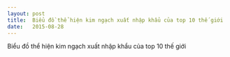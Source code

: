 ```yaml
---
layout: post
title:  Biểu đồ thể hiện kim ngạch xuất nhập khẩu của top 10 thế giới
date:   2015-08-28
---
```

<p class="intro">Biểu đồ thể hiện kim ngạch xuất nhập khẩu của top 10 thế giới
</p>


<!-- Sankey generated in R 3.2.2 by googleVis 0.5.9 package -->
<!-- Fri Aug 28 20:58:34 2015 -->


<!-- jsHeader -->
<script type="text/javascript">
 
// jsData 
function gvisDataSankeyIDd04e441a7e () {
var data = new google.visualization.DataTable();
var datajson =
[
 [
 "China",
"United States of America.",
397150820 
],
[
 "China",
"China.",
0 
],
[
 "China",
"Germany.",
72723320 
],
[
 "China",
"Japan.",
149557998 
],
[
 "China",
"United Kingdom.",
57156520 
],
[
 "China",
"France.",
28960726 
],
[
 "China",
"Hong Kong, China.",
363183413 
],
[
 "China",
"Netherlands.",
64935992 
],
[
 "China",
"Korea, Republic of.",
100361732 
],
[
 "China",
"Italy.",
28763515 
],
[
 "China",
"Rest of the world.",
1080013749 
],
[
 "United States of America",
"United States of America.",
0 
],
[
 "United States of America",
"China.",
124023905 
],
[
 "United States of America",
"Germany.",
49110098 
],
[
 "United States of America",
"Japan.",
66962696 
],
[
 "United States of America",
"United Kingdom.",
53849771 
],
[
 "United States of America",
"France.",
32341299 
],
[
 "United States of America",
"Hong Kong, China.",
40841334 
],
[
 "United States of America",
"Netherlands.",
43661020 
],
[
 "United States of America",
"Korea, Republic of.",
44543444 
],
[
 "United States of America",
"Italy.",
16993411 
],
[
 "United States of America",
"Rest of the world.",
1150330483 
],
[
 "Germany",
"United States of America.",
128419086 
],
[
 "Germany",
"China.",
99718821 
],
[
 "Germany",
"Germany.",
0 
],
[
 "Germany",
"Japan.",
22721972 
],
[
 "Germany",
"United Kingdom.",
105698137 
],
[
 "Germany",
"France.",
134504529 
],
[
 "Germany",
"Hong Kong, China.",
7844959 
],
[
 "Germany",
"Netherlands.",
93486078 
],
[
 "Germany",
"Korea, Republic of.",
20801618 
],
[
 "Germany",
"Italy.",
71990652 
],
[
 "Germany",
"Rest of the world.",
823160015 
],
[
 "Japan",
"United States of America.",
129951104 
],
[
 "Japan",
"China.",
124986386 
],
[
 "Japan",
"Germany.",
18857307 
],
[
 "Japan",
"Japan.",
0 
],
[
 "Japan",
"United Kingdom.",
11115463 
],
[
 "Japan",
"France.",
5890462 
],
[
 "Japan",
"Hong Kong, China.",
37803801 
],
[
 "Japan",
"Netherlands.",
12956045 
],
[
 "Japan",
"Korea, Republic of.",
50488054 
],
[
 "Japan",
"Italy.",
3449821 
],
[
 "Japan",
"Rest of the world.",
288347177 
],
[
 "Netherlands",
"United States of America.",
24973302 
],
[
 "Netherlands",
"China.",
10934699 
],
[
 "Netherlands",
"Germany.",
149370257 
],
[
 "Netherlands",
"Japan.",
4115716 
],
[
 "Netherlands",
"United Kingdom.",
55185644 
],
[
 "Netherlands",
"France.",
53507019 
],
[
 "Netherlands",
"Hong Kong, China.",
3240860 
],
[
 "Netherlands",
"Netherlands.",
0 
],
[
 "Netherlands",
"Korea, Republic of.",
4893056 
],
[
 "Netherlands",
"Italy.",
25026736 
],
[
 "Netherlands",
"Rest of the world.",
341178494 
],
[
 "Korea, Republic of",
"United States of America.",
70597707 
],
[
 "Korea, Republic of",
"China.",
145327744 
],
[
 "Korea, Republic of",
"Germany.",
7572772 
],
[
 "Korea, Republic of",
"Japan.",
32247849 
],
[
 "Korea, Republic of",
"United Kingdom.",
6062358 
],
[
 "Korea, Republic of",
"France.",
2932746 
],
[
 "Korea, Republic of",
"Hong Kong, China.",
27275518 
],
[
 "Korea, Republic of",
"Netherlands.",
5303389 
],
[
 "Korea, Republic of",
"Korea, Republic of.",
0 
],
[
 "Korea, Republic of",
"Italy.",
3474318 
],
[
 "Korea, Republic of",
"Rest of the world.",
272296733 
],
[
 "France",
"United States of America.",
36382467 
],
[
 "France",
"China.",
21469260 
],
[
 "France",
"Germany.",
93804335 
],
[
 "France",
"Japan.",
9055749 
],
[
 "France",
"United Kingdom.",
40208880 
],
[
 "France",
"France.",
0 
],
[
 "France",
"Hong Kong, China.",
5844723 
],
[
 "France",
"Netherlands.",
23198882 
],
[
 "France",
"Korea, Republic of.",
6575541 
],
[
 "France",
"Italy.",
40954491 
],
[
 "France",
"Rest of the world.",
289161837 
],
[
 "Italy",
"United States of America.",
39570412 
],
[
 "Italy",
"China.",
13932167 
],
[
 "Italy",
"Germany.",
66456449 
],
[
 "Italy",
"Japan.",
7120862 
],
[
 "Italy",
"United Kingdom.",
27756678 
],
[
 "Italy",
"France.",
55778665 
],
[
 "Italy",
"Hong Kong, China.",
7271254 
],
[
 "Italy",
"Netherlands.",
12327107 
],
[
 "Italy",
"Korea, Republic of.",
5524738 
],
[
 "Italy",
"Italy.",
101553 
],
[
 "Italy",
"Rest of the world.",
292528477 
],
[
 "Hong Kong, China",
"United States of America.",
44151112 
],
[
 "Hong Kong, China",
"China.",
300429691 
],
[
 "Hong Kong, China",
"Germany.",
9367970 
],
[
 "Hong Kong, China",
"Japan.",
17103149 
],
[
 "Hong Kong, China",
"United Kingdom.",
7232363 
],
[
 "Hong Kong, China",
"France.",
5117172 
],
[
 "Hong Kong, China",
"Hong Kong, China.",
0 
],
[
 "Hong Kong, China",
"Netherlands.",
6096961 
],
[
 "Hong Kong, China",
"Korea, Republic of.",
8293441 
],
[
 "Hong Kong, China",
"Italy.",
3147596 
],
[
 "Hong Kong, China",
"Rest of the world.",
123125444 
],
[
 "United Kingdom",
"United States of America.",
64198247 
],
[
 "United Kingdom",
"China.",
26235447 
],
[
 "United Kingdom",
"Germany.",
51926493 
],
[
 "United Kingdom",
"Japan.",
7129033 
],
[
 "United Kingdom",
"United Kingdom.",
0 
],
[
 "United Kingdom",
"France.",
32415177 
],
[
 "United Kingdom",
"Hong Kong, China.",
12047466 
],
[
 "United Kingdom",
"Netherlands.",
37208295 
],
[
 "United Kingdom",
"Korea, Republic of.",
6914510 
],
[
 "United Kingdom",
"Italy.",
14385099 
],
[
 "United Kingdom",
"Rest of the world.",
258823509 
],
[
 "Rest of the world",
"United States of America.",
1472704455 
],
[
 "Rest of the world",
"China.",
1095027865 
],
[
 "Rest of the world",
"Germany.",
697070144 
],
[
 "Rest of the world",
"Japan.",
506236088 
],
[
 "Rest of the world",
"United Kingdom.",
323004115 
],
[
 "Rest of the world",
"France.",
308424281 
],
[
 "Rest of the world",
"Hong Kong, China.",
95259738 
],
[
 "Rest of the world",
"Netherlands.",
288877614 
],
[
 "Rest of the world",
"Korea, Republic of.",
277167703 
],
[
 "Rest of the world",
"Italy.",
263372338 
],
[
 "Rest of the world",
"Rest of the world.",
0 
] 
];
data.addColumn('string','export');
data.addColumn('string','import');
data.addColumn('number','export_data');
data.addRows(datajson);
return(data);
}
 
// jsDrawChart
function drawChartSankeyIDd04e441a7e() {
var data = gvisDataSankeyIDd04e441a7e();
var options = {};
options["width"] =    500;
options["height"] =    700;
options["sankey"] = {
    link: { colorMode: 'gradient',
        colors: ['#a6cee3','#b2df8a','#fb9a99','#fdbf6f','#cab2d6','#ffff99','#1f78b4','#33a02c'] }
      };


    var chart = new google.visualization.Sankey(
    document.getElementById('SankeyIDd04e441a7e')
    );
    chart.draw(data,options);
    

}
  
 
// jsDisplayChart
(function() {
var pkgs = window.__gvisPackages = window.__gvisPackages || [];
var callbacks = window.__gvisCallbacks = window.__gvisCallbacks || [];
var chartid = "sankey";
  
// Manually see if chartid is in pkgs (not all browsers support Array.indexOf)
var i, newPackage = true;
for (i = 0; newPackage && i < pkgs.length; i++) {
if (pkgs[i] === chartid)
newPackage = false;
}
if (newPackage)
  pkgs.push(chartid);
  
// Add the drawChart function to the global list of callbacks
callbacks.push(drawChartSankeyIDd04e441a7e);
})();
function displayChartSankeyIDd04e441a7e() {
  var pkgs = window.__gvisPackages = window.__gvisPackages || [];
  var callbacks = window.__gvisCallbacks = window.__gvisCallbacks || [];
  window.clearTimeout(window.__gvisLoad);
  // The timeout is set to 100 because otherwise the container div we are
  // targeting might not be part of the document yet
  window.__gvisLoad = setTimeout(function() {
  var pkgCount = pkgs.length;
  google.load("visualization", "1", { packages:pkgs, callback: function() {
  if (pkgCount != pkgs.length) {
  // Race condition where another setTimeout call snuck in after us; if
  // that call added a package, we must not shift its callback
  return;
}
while (callbacks.length > 0)
callbacks.shift()();
} });
}, 100);
}
 
// jsFooter
</script>
 
<!-- jsChart -->  
<script type="text/javascript" src="https://www.google.com/jsapi?callback=displayChartSankeyIDd04e441a7e"></script>
 
<!-- divChart -->
  
<div id="SankeyIDd04e441a7e" 
  style="width: 500; height: 700;">
</div>




<!-- Sankey generated in R 3.2.2 by googleVis 0.5.9 package -->
<!-- Fri Aug 28 20:58:34 2015 -->


<!-- jsHeader -->
<script type="text/javascript">
 
// jsData 
function gvisDataSankeyIDd07efd1137 () {
var data = new google.visualization.DataTable();
var datajson =
[
 [
 "China",
"United States of America.",
397150820 
],
[
 "China",
"China.",
0 
],
[
 "China",
"Germany.",
72723320 
],
[
 "China",
"Japan.",
149557998 
],
[
 "China",
"United Kingdom.",
57156520 
],
[
 "China",
"France.",
28960726 
],
[
 "China",
"Hong Kong, China.",
363183413 
],
[
 "China",
"Netherlands.",
64935992 
],
[
 "China",
"Korea, Republic of.",
100361732 
],
[
 "China",
"Italy.",
28763515 
],
[
 "United States of America",
"United States of America.",
0 
],
[
 "United States of America",
"China.",
124023905 
],
[
 "United States of America",
"Germany.",
49110098 
],
[
 "United States of America",
"Japan.",
66962696 
],
[
 "United States of America",
"United Kingdom.",
53849771 
],
[
 "United States of America",
"France.",
32341299 
],
[
 "United States of America",
"Hong Kong, China.",
40841334 
],
[
 "United States of America",
"Netherlands.",
43661020 
],
[
 "United States of America",
"Korea, Republic of.",
44543444 
],
[
 "United States of America",
"Italy.",
16993411 
],
[
 "Germany",
"United States of America.",
128419086 
],
[
 "Germany",
"China.",
99718821 
],
[
 "Germany",
"Germany.",
0 
],
[
 "Germany",
"Japan.",
22721972 
],
[
 "Germany",
"United Kingdom.",
105698137 
],
[
 "Germany",
"France.",
134504529 
],
[
 "Germany",
"Hong Kong, China.",
7844959 
],
[
 "Germany",
"Netherlands.",
93486078 
],
[
 "Germany",
"Korea, Republic of.",
20801618 
],
[
 "Germany",
"Italy.",
71990652 
],
[
 "Japan",
"United States of America.",
129951104 
],
[
 "Japan",
"China.",
124986386 
],
[
 "Japan",
"Germany.",
18857307 
],
[
 "Japan",
"Japan.",
0 
],
[
 "Japan",
"United Kingdom.",
11115463 
],
[
 "Japan",
"France.",
5890462 
],
[
 "Japan",
"Hong Kong, China.",
37803801 
],
[
 "Japan",
"Netherlands.",
12956045 
],
[
 "Japan",
"Korea, Republic of.",
50488054 
],
[
 "Japan",
"Italy.",
3449821 
],
[
 "Netherlands",
"United States of America.",
24973302 
],
[
 "Netherlands",
"China.",
10934699 
],
[
 "Netherlands",
"Germany.",
149370257 
],
[
 "Netherlands",
"Japan.",
4115716 
],
[
 "Netherlands",
"United Kingdom.",
55185644 
],
[
 "Netherlands",
"France.",
53507019 
],
[
 "Netherlands",
"Hong Kong, China.",
3240860 
],
[
 "Netherlands",
"Netherlands.",
0 
],
[
 "Netherlands",
"Korea, Republic of.",
4893056 
],
[
 "Netherlands",
"Italy.",
25026736 
],
[
 "Korea, Republic of",
"United States of America.",
70597707 
],
[
 "Korea, Republic of",
"China.",
145327744 
],
[
 "Korea, Republic of",
"Germany.",
7572772 
],
[
 "Korea, Republic of",
"Japan.",
32247849 
],
[
 "Korea, Republic of",
"United Kingdom.",
6062358 
],
[
 "Korea, Republic of",
"France.",
2932746 
],
[
 "Korea, Republic of",
"Hong Kong, China.",
27275518 
],
[
 "Korea, Republic of",
"Netherlands.",
5303389 
],
[
 "Korea, Republic of",
"Korea, Republic of.",
0 
],
[
 "Korea, Republic of",
"Italy.",
3474318 
],
[
 "France",
"United States of America.",
36382467 
],
[
 "France",
"China.",
21469260 
],
[
 "France",
"Germany.",
93804335 
],
[
 "France",
"Japan.",
9055749 
],
[
 "France",
"United Kingdom.",
40208880 
],
[
 "France",
"France.",
0 
],
[
 "France",
"Hong Kong, China.",
5844723 
],
[
 "France",
"Netherlands.",
23198882 
],
[
 "France",
"Korea, Republic of.",
6575541 
],
[
 "France",
"Italy.",
40954491 
],
[
 "Italy",
"United States of America.",
39570412 
],
[
 "Italy",
"China.",
13932167 
],
[
 "Italy",
"Germany.",
66456449 
],
[
 "Italy",
"Japan.",
7120862 
],
[
 "Italy",
"United Kingdom.",
27756678 
],
[
 "Italy",
"France.",
55778665 
],
[
 "Italy",
"Hong Kong, China.",
7271254 
],
[
 "Italy",
"Netherlands.",
12327107 
],
[
 "Italy",
"Korea, Republic of.",
5524738 
],
[
 "Italy",
"Italy.",
101553 
],
[
 "Hong Kong, China",
"United States of America.",
44151112 
],
[
 "Hong Kong, China",
"China.",
300429691 
],
[
 "Hong Kong, China",
"Germany.",
9367970 
],
[
 "Hong Kong, China",
"Japan.",
17103149 
],
[
 "Hong Kong, China",
"United Kingdom.",
7232363 
],
[
 "Hong Kong, China",
"France.",
5117172 
],
[
 "Hong Kong, China",
"Hong Kong, China.",
0 
],
[
 "Hong Kong, China",
"Netherlands.",
6096961 
],
[
 "Hong Kong, China",
"Korea, Republic of.",
8293441 
],
[
 "Hong Kong, China",
"Italy.",
3147596 
],
[
 "United Kingdom",
"United States of America.",
64198247 
],
[
 "United Kingdom",
"China.",
26235447 
],
[
 "United Kingdom",
"Germany.",
51926493 
],
[
 "United Kingdom",
"Japan.",
7129033 
],
[
 "United Kingdom",
"United Kingdom.",
0 
],
[
 "United Kingdom",
"France.",
32415177 
],
[
 "United Kingdom",
"Hong Kong, China.",
12047466 
],
[
 "United Kingdom",
"Netherlands.",
37208295 
],
[
 "United Kingdom",
"Korea, Republic of.",
6914510 
],
[
 "United Kingdom",
"Italy.",
14385099 
] 
];
data.addColumn('string','export2');
data.addColumn('string','import2');
data.addColumn('number','export_data2');
data.addRows(datajson);
return(data);
}
 
// jsDrawChart
function drawChartSankeyIDd07efd1137() {
var data = gvisDataSankeyIDd07efd1137();
var options = {};
options["width"] =    500;
options["height"] =    700;
options["sankey"] = {
    link: { colorMode: 'gradient',
        colors: ['#a6cee3','#b2df8a','#fb9a99','#fdbf6f','#cab2d6','#ffff99','#1f78b4','#33a02c'] }
      };


    var chart = new google.visualization.Sankey(
    document.getElementById('SankeyIDd07efd1137')
    );
    chart.draw(data,options);
    

}
  
 
// jsDisplayChart
(function() {
var pkgs = window.__gvisPackages = window.__gvisPackages || [];
var callbacks = window.__gvisCallbacks = window.__gvisCallbacks || [];
var chartid = "sankey";
  
// Manually see if chartid is in pkgs (not all browsers support Array.indexOf)
var i, newPackage = true;
for (i = 0; newPackage && i < pkgs.length; i++) {
if (pkgs[i] === chartid)
newPackage = false;
}
if (newPackage)
  pkgs.push(chartid);
  
// Add the drawChart function to the global list of callbacks
callbacks.push(drawChartSankeyIDd07efd1137);
})();
function displayChartSankeyIDd07efd1137() {
  var pkgs = window.__gvisPackages = window.__gvisPackages || [];
  var callbacks = window.__gvisCallbacks = window.__gvisCallbacks || [];
  window.clearTimeout(window.__gvisLoad);
  // The timeout is set to 100 because otherwise the container div we are
  // targeting might not be part of the document yet
  window.__gvisLoad = setTimeout(function() {
  var pkgCount = pkgs.length;
  google.load("visualization", "1", { packages:pkgs, callback: function() {
  if (pkgCount != pkgs.length) {
  // Race condition where another setTimeout call snuck in after us; if
  // that call added a package, we must not shift its callback
  return;
}
while (callbacks.length > 0)
callbacks.shift()();
} });
}, 100);
}
 
// jsFooter
</script>
 
<!-- jsChart -->  
<script type="text/javascript" src="https://www.google.com/jsapi?callback=displayChartSankeyIDd07efd1137"></script>
 
<!-- divChart -->
  
<div id="SankeyIDd07efd1137" 
  style="width: 500; height: 700;">
</div>

